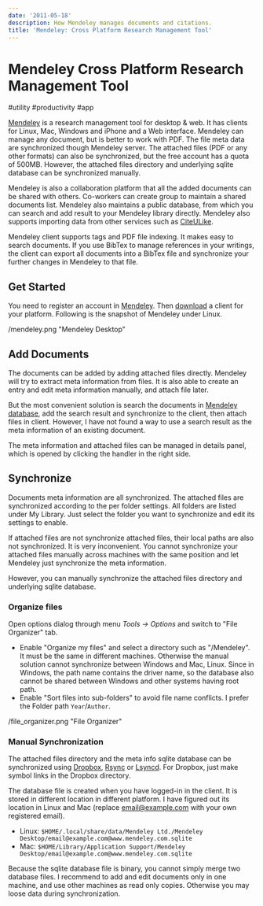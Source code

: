 ```yaml
---
date: '2011-05-18'
description: How Mendeley manages documents and citations.
title: 'Mendeley: Cross Platform Research Management Tool'
---
```


# Mendeley Cross Platform Research Management Tool

#utility #productivity #app

[Mendeley][] is a research management tool for desktop & web. It has clients for Linux, Mac, Windows and iPhone and a Web interface. Mendeley can manage any document, but is better to work with PDF. The file meta data are synchronized though Mendeley server. The attached files (PDF or any other formats) can also be synchronized, but the free account has a quota of 500MB. However, the attached files directory and underlying sqlite database can be synchronized manually.

<!--more-->

Mendeley is also a collaboration platform that all the added documents can be shared with others. Co-workers can create group to maintain a shared documents list. Mendeley also maintains a public database, from which you can search and add result to your Mendeley library directly. Mendeley also supports importing data from other services such as [CiteULike][].

Mendeley client supports tags and PDF file indexing. It makes easy to search documents. If you use BibTex to manage references in your writings, the client can export all documents into a BibTex file and synchronize your further changes in Mendeley to that file.

## Get Started

You need to register an account in [Mendeley][]. Then [download](http://www.mendeley.com/download-mendeley-desktop/) a client for your platform. Following is the snapshot of Mendeley under Linux.

/mendeley.png "Mendeley Desktop"

## Add Documents

The documents can be added by adding attached files directly. Mendeley will try to extract meta information from files. It is also able to create an entry and edit meta information manually, and attach file later.

But the most convenient solution is search the documents in [Mendeley database][], add the search result and synchronize to the client, then attach files in client. However, I have not found a way to use a search result as the meta information of an existing document.

The meta information and attached files can be managed in details panel, which is opened by clicking the handler in the right side.

## Synchronize

Documents meta information are all synchronized. The attached files are synchronized according to the per folder settings. All folders are listed under My Library. Just select the folder you want to synchronize and edit its settings to enable.

If attached files are not synchronize attached files, their local paths are also not synchronized. It is very inconvenient. You cannot synchronize your attached files manually across machines with the same position and let Mendeley just synchronize the meta information.

However, you can manually synchronize the attached files directory and underlying sqlite database.

### Organize files

Open options dialog through menu *Tools -> Options* and switch to "File Organizer" tab.

- Enable "Organize my files" and select a directory such as "/Mendeley". It must be the same in different machines. Otherwise the manual solution cannot synchronize between Windows and Mac, Linux. Since in Windows, the path name contains the driver name, so the database also cannot be shared between Windows and other systems having root path.
- Enable "Sort files into sub-folders" to avoid file name conflicts. I prefer the Folder path `Year`/`Author`.

/file_organizer.png "File Organizer"

### Manual Synchronization

The attached files directory and the meta info sqlite database can be synchronized using [Dropbox][], [Rsync][] or [Lsyncd][]. For Dropbox, just make symbol links in the Dropbox directory.

The database file is created when you have logged-in in the client. It is stored in different location in different platform. I have figured out its location in Linux and Mac (replace email@example.com with your own registered email).

- Linux: `$HOME/.local/share/data/Mendeley Ltd./Mendeley Desktop/email@example.com@www.mendeley.com.sqlite`
- Mac: `$HOME/Library/Application Support/Mendeley Desktop/email@example.com@www.mendeley.com.sqlite`

Because the sqlite database file is binary, you cannot simply merge two database files. I recommend to add and edit documents only in one machine, and use other machines as read only copies. Otherwise you may loose data during synchronization.

[Mendeley]: http://www.mendeley.com/
[CiteULike]: http://www.citeulike.org/ "CiteULike: Everyone's library"
[Mendeley database]: http://www.mendeley.com/research-papers/
[Dropbox]: http://db.tt/I4zEuqN "cloud service for file synchronization"
[Rsync]: http://en.wikipedia.org/wiki/Rsync "file synchronization command"
[Lsyncd]: http://code.google.com/p/lsyncd/ "Live Syncing (Mirror) Daemon"

